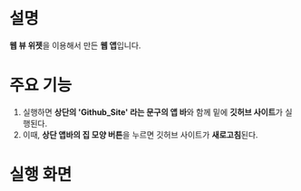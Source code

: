 # 설명
**웹 뷰 위젯**을 이용해서 만든 **웹 앱**입니다.

# 주요 기능
1. 실행하면 **상단의 'Github_Site' 라는 문구의 앱 바**와 함께 밑에 **깃허브 사이트**가 실행된다.
2. 이때, **상단 앱바의 집 모양 버튼**을 누르면 깃허브 사이트가 **새로고침**된다.

# 실행 화면


